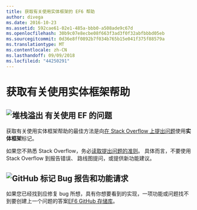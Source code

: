 ```yaml
---
title: 获取有关使用实体框架的 EF6 帮助
author: divega
ms.date: 2016-10-23
ms.assetid: 592cae61-02e1-485a-bbb0-a508ade9c67d
ms.openlocfilehash: 30b9c07e8ecbe08f663f3ad3f0f32abfbbbd05eb
ms.sourcegitcommit: 0d36e8ff0892b7f034b765b15e041f375f88579a
ms.translationtype: MT
ms.contentlocale: zh-CN
ms.lasthandoff: 09/09/2018
ms.locfileid: "44250291"
---
```

# <a name="get-help-using-entity-framework"></a>获取有关使用实体框架帮助
## <a name="stackoverflowef6mediastackoverflowpng-questions-about-using-ef"></a>![堆栈溢出](~/ef6/media/stackoverflow.png) 有关使用 EF 的问题  

获取有关使用实体框架帮助的最佳方法是向[在 Stack Overflow 上提出问题](http://stackoverflow.com/questions/ask)使用**实体框架**标记。  

如果您不熟悉 Stack Overflow，务必[读取提出问题的准则](http://stackoverflow.com/help/asking)。 具体而言，不要使用 Stack Overflow 到报告错误、 路线图提问，或提供新功能建议。  

## <a name="github-markef6mediagithub-mark-32pxpng-bug-reports-and-feature-requests"></a>![GitHub 标记](~/ef6/media/github-mark-32px.png) Bug 报告和功能请求  

如果您已经找到应修复 bug 所想，具有你想要看到的实现，一项功能或问题找不到要创建上一个问题的答案[EF6 GitHub 存储库](https://github.com/aspnet/EntityFramework6/issues)。
